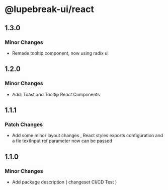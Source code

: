 # @lupebreak-ui/react

## 1.3.0

### Minor Changes

- Remade tooltip component, now using radix ui

## 1.2.0

### Minor Changes

- Add: Toast and Tooltip React Components

## 1.1.1

### Patch Changes

- Add some minor layout changes , React styles exports configuration and a fix textInput ref parameter now can be passed

## 1.1.0

### Minor Changes

- Add package description ( changeset CI/CD Test )
